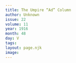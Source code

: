 ```yaml
---
title: The Umpire “Ad” Column
author: Unknown
issue: 22
volume: 11
year: 1916
month: 48
day: V
tags:
layout: page.njk
image:
---
```


